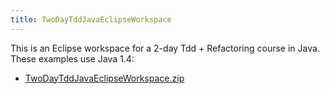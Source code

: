 ```yaml
---
title: TwoDayTddJavaEclipseWorkspace
---
```

This is an Eclipse workspace for a 2-day Tdd + Refactoring course in Java. These examples use Java 1.4:
* [TwoDayTddJavaEclipseWorkspace.zip](files/TwoDayTddJavaEclipseWorkspace.zip)
